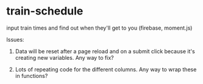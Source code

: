 # train-schedule
input train times and find out when they'll get to you (firebase, moment.js)


Issues: 
1. Data will be reset after a page reload and on a submit click because it's creating new variables. Any way to fix?

2. Lots of repeating code for the different columns. Any way to wrap these in functions?